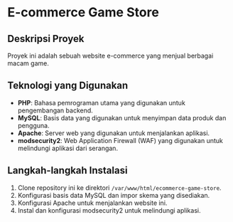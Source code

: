 # E-commerce Game Store

## Deskripsi Proyek

Proyek ini adalah sebuah website e-commerce yang menjual berbagai macam game. 

## Teknologi yang Digunakan

- **PHP**: Bahasa pemrograman utama yang digunakan untuk pengembangan backend.
- **MySQL**: Basis data yang digunakan untuk menyimpan data produk dan pengguna.
- **Apache**: Server web yang digunakan untuk menjalankan aplikasi.
- **modsecurity2**: Web Application Firewall (WAF) yang digunakan untuk melindungi aplikasi dari serangan.

## Langkah-langkah Instalasi

1. Clone repository ini ke direktori `/var/www/html/ecommerce-game-store`.
2. Konfigurasi basis data MySQL dan impor skema yang disediakan.
3. Konfigurasi Apache untuk menjalankan website ini.
4. Instal dan konfigurasi modsecurity2 untuk melindungi aplikasi.

